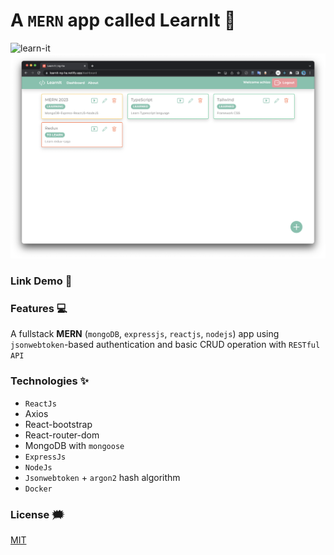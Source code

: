 # A `MERN` app called LearnIt 🎯

![learn-it](./github-images/learnit.png)
![learn-it-2](./github-images/learnit2.png)

### Link Demo 📌

### Features :computer:

A fullstack **MERN** (`mongoDB`, `expressjs`, `reactjs`, `nodejs`) app using `jsonwebtoken`-based authentication and basic CRUD operation with `RESTful API`

### Technologies ✨

- `ReactJs`
- Axios
- React-bootstrap
- React-router-dom
- MongoDB with `mongoose`
- `ExpressJs`
- `NodeJs`
- `Jsonwebtoken` + `argon2` hash algorithm
- `Docker`

### License :right_anger_bubble:

[MIT](https://choosealicense.com/licenses/mit/)

